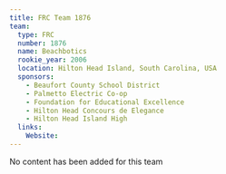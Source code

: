 ```yaml
---
title: FRC Team 1876
team:
  type: FRC
  number: 1876
  name: Beachbotics
  rookie_year: 2006
  location: Hilton Head Island, South Carolina, USA
  sponsors:
    - Beaufort County School District
    - Palmetto Electric Co-op
    - Foundation for Educational Excellence
    - Hilton Head Concours de Elegance
    - Hilton Head Island High
  links:
    Website: 
---
```

No content has been added for this team